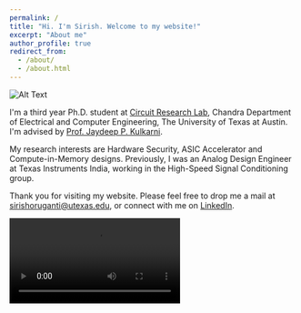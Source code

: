 ```yaml
---
permalink: /
title: "Hi. I'm Sirish. Welcome to my website!"
excerpt: "About me"
author_profile: true
redirect_from: 
  - /about/
  - /about.html
---
```


![Alt Text](images/../../images/Cover_Image.gif)

I'm a third year Ph.D. student at [Circuit Research Lab](https://sites.utexas.edu/CRL/), Chandra Department of Electrical and Computer Engineering, The University of Texas at Austin. I'm advised by [Prof. Jaydeep P. Kulkarni](https://www.ece.utexas.edu/people/faculty/jaydeep-kulkarni). 

My research interests are Hardware Security, ASIC Accelerator and Compute-in-Memory designs. Previously, I was an Analog Design Engineer at Texas Instruments India, working in the High-Speed Signal Conditioning group. 

Thank you for visiting my website. Please feel free to drop me a mail at [sirishoruganti@utexas.edu](mailto:sirishoruganti@utexas.edu), or connect with me on [LinkedIn](https://www.linkedin.com/in/sirishoruganti/).

![](images/../../images/Cover_Image.mov)